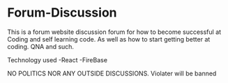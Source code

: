# Forum-Discussion

This is a forum website discussion forum for how to become successful at Coding and self learning code. As well as how to start getting better at coding. QNA and such.

Technology used
-React
-FireBase

NO POLITICS NOR ANY OUTSIDE DISCUSSIONS. Violater will be banned
